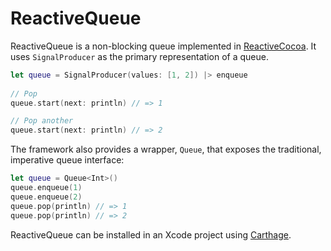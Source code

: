 # ReactiveQueue 
ReactiveQueue is a non-blocking queue implemented in
[ReactiveCocoa](https://github.com/ReactiveCocoa/ReactiveCocoa). It uses
`SignalProducer` as the primary representation of a queue.

```swift
let queue = SignalProducer(values: [1, 2]) |> enqueue
 
// Pop
queue.start(next: println) // => 1

// Pop another
queue.start(next: println) // => 2
```

The framework also provides a wrapper, `Queue`, that exposes the traditional,
imperative queue interface:

```swift
let queue = Queue<Int>()
queue.enqueue(1)
queue.enqueue(2)
queue.pop(println) // => 1
queue.pop(println) // => 2
```

ReactiveQueue can be installed in an Xcode project using
[Carthage](https://github.com/Carthage/Carthage).

